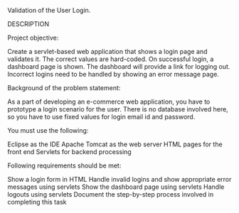 
Validation of the User Login.


DESCRIPTION

Project objective:

Create a servlet-based web application that shows a login page and validates it. The correct values are hard-coded. On successful login, a dashboard page is shown. The dashboard will provide a link for logging out. Incorrect logins need to be handled by showing an error message page.

 

Background of the problem statement:

As a part of developing an e-commerce web application, you have to prototype a login scenario for the user. There is no database involved here, so you have to use fixed values for login email id and password.

 

You must use the following:

Eclipse as the IDE
Apache Tomcat as the web server
HTML pages for the front end
Servlets for backend processing
 

Following requirements should be met:

Show a login form in HTML
Handle invalid logins and show appropriate error messages using servlets
Show the dashboard page using servlets
Handle logouts using servlets
Document the step-by-step process involved in completing this task
 
